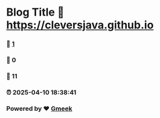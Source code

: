 # Blog Title :link: https://cleversjava.github.io 
### :page_facing_up: [1](https://cleversjava.github.io/tag.html) 
### :speech_balloon: 0 
### :hibiscus: 11 
### :alarm_clock: 2025-04-10 18:38:41 
### Powered by :heart: [Gmeek](https://github.com/Meekdai/Gmeek)
